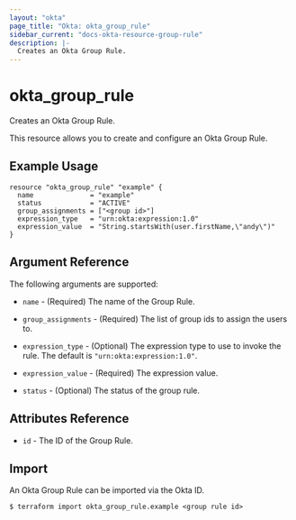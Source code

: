 ```yaml
---
layout: "okta"
page_title: "Okta: okta_group_rule"
sidebar_current: "docs-okta-resource-group-rule"
description: |-
  Creates an Okta Group Rule.
---
```


# okta_group_rule

Creates an Okta Group Rule.

This resource allows you to create and configure an Okta Group Rule.

## Example Usage

```hcl
resource "okta_group_rule" "example" {
  name              = "example"
  status            = "ACTIVE"
  group_assignments = ["<group id>"]
  expression_type   = "urn:okta:expression:1.0"
  expression_value  = "String.startsWith(user.firstName,\"andy\")"
}
```

## Argument Reference

The following arguments are supported:

* `name` - (Required) The name of the Group Rule.

* `group_assignments` - (Required) The list of group ids to assign the users to.

* `expression_type` - (Optional) The expression type to use to invoke the rule. The default is `"urn:okta:expression:1.0"`.

* `expression_value` - (Required) The expression value.

* `status` - (Optional) The status of the group rule.

## Attributes Reference

* `id` - The ID of the Group Rule.

## Import

An Okta Group Rule can be imported via the Okta ID.

```
$ terraform import okta_group_rule.example <group rule id>
```
